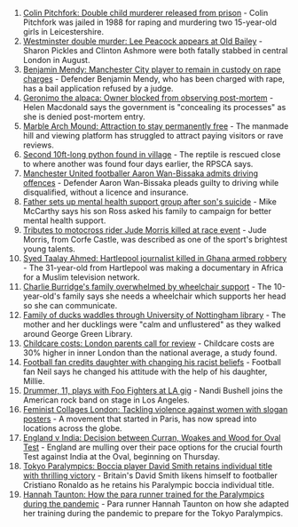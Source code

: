 1. [Colin Pitchfork: Double child murderer released from prison](https://www.bbc.co.uk/news/uk-england-leicestershire-58408210?at_medium=RSS&at_campaign=KARANGA) - Colin Pitchfork was jailed in 1988 for raping and murdering two 15-year-old girls in Leicestershire.
2. [Westminster double murder: Lee Peacock appears at Old Bailey](https://www.bbc.co.uk/news/uk-england-london-58409001?at_medium=RSS&at_campaign=KARANGA) - Sharon Pickles and Clinton Ashmore were both fatally stabbed in central London in August.
3. [Benjamin Mendy: Manchester City player to remain in custody on rape charges](https://www.bbc.co.uk/news/uk-england-manchester-58408990?at_medium=RSS&at_campaign=KARANGA) - Defender Benjamin Mendy, who has been charged with rape, has a bail application refused by a judge.
4. [Geronimo the alpaca: Owner blocked from observing post-mortem](https://www.bbc.co.uk/news/uk-england-bristol-58403251?at_medium=RSS&at_campaign=KARANGA) - Helen Macdonald says the government is "concealing its processes" as she is denied post-mortem entry.
5. [Marble Arch Mound: Attraction to stay permanently free](https://www.bbc.co.uk/news/uk-england-london-58407235?at_medium=RSS&at_campaign=KARANGA) - The manmade hill and viewing platform has struggled to attract paying visitors or rave reviews.
6. [Second 10ft-long python found in village](https://www.bbc.co.uk/news/uk-england-cambridgeshire-58409614?at_medium=RSS&at_campaign=KARANGA) - The reptile is rescued close to where another was found four days earlier, the RPSCA says.
7. [Manchester United footballer Aaron Wan-Bissaka admits driving offences](https://www.bbc.co.uk/news/uk-england-manchester-58408390?at_medium=RSS&at_campaign=KARANGA) - Defender Aaron Wan-Bissaka pleads guilty to driving while disqualified, without a licence and insurance.
8. [Father sets up mental health support group after son's suicide](https://www.bbc.co.uk/news/uk-england-south-yorkshire-58396619?at_medium=RSS&at_campaign=KARANGA) - Mike McCarthy says his son Ross asked his family to campaign for better mental health support.
9. [Tributes to motocross rider Jude Morris killed at race event](https://www.bbc.co.uk/news/uk-england-dorset-58394254?at_medium=RSS&at_campaign=KARANGA) - Jude Morris, from Corfe Castle, was described as one of the sport's brightest young talents.
10. [Syed Taalay Ahmed: Hartlepool journalist killed in Ghana armed robbery](https://www.bbc.co.uk/news/uk-england-tees-58406416?at_medium=RSS&at_campaign=KARANGA) - The 31-year-old from Hartlepool was making a documentary in Africa for a Muslim television network.
11. [Charlie Burridge's family overwhelmed by wheelchair support](https://www.bbc.co.uk/news/uk-england-tyne-58408891?at_medium=RSS&at_campaign=KARANGA) - The 10-year-old's family says she needs a wheelchair which supports her head so she can communicate.
12. [Family of ducks waddles through University of Nottingham library](https://www.bbc.co.uk/news/uk-england-nottinghamshire-58400193?at_medium=RSS&at_campaign=KARANGA) - The mother and her ducklings were "calm and unflustered" as they walked around George Green Library.
13. [Childcare costs: London parents call for review](https://www.bbc.co.uk/news/uk-england-london-58401337?at_medium=RSS&at_campaign=KARANGA) - Childcare costs are 30% higher in inner London than the national average, a study found.
14. [Football fan credits daughter with changing his racist beliefs](https://www.bbc.co.uk/news/uk-58330286?at_medium=RSS&at_campaign=KARANGA) - Football fan Neil says he changed his attitude with the help of his daughter, Millie.
15. [Drummer, 11, plays with Foo Fighters at LA gig](https://www.bbc.co.uk/news/uk-england-suffolk-58398324?at_medium=RSS&at_campaign=KARANGA) - Nandi Bushell joins the American rock band on stage in Los Angeles.
16. [Feminist Collages London: Tackling violence against women with slogan posters](https://www.bbc.co.uk/news/uk-58322865?at_medium=RSS&at_campaign=KARANGA) - A movement that started in Paris, has now spread into locations across the globe.
17. [England v India: Decision between Curran, Woakes and Wood for Oval Test](https://www.bbc.co.uk/sport/cricket/58376390?at_medium=RSS&at_campaign=KARANGA) - England are mulling over their pace options for the crucial fourth Test against India at the Oval, beginning on Thursday.
18. [Tokyo Paralympics: Boccia player David Smith retains individual title with thrilling victory](https://www.bbc.co.uk/sport/disability-sport/58405624?at_medium=RSS&at_campaign=KARANGA) - Britain's David Smith likens himself to footballer Cristiano Ronaldo as he retains his Paralympic boccia individual title.
19. [Hannah Taunton: How the para runner trained for the Paralympics during the pandemic](https://www.bbc.co.uk/sport/disability-sport/58393297?at_medium=RSS&at_campaign=KARANGA) - Para runner Hannah Taunton on how she adapted her training during the pandemic to prepare for the Tokyo Paralympics.
